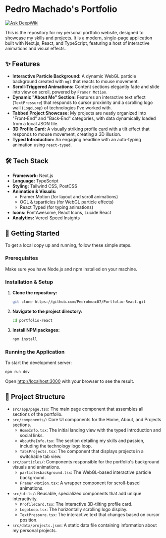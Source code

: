 # Pedro Machado's Portfolio
[![Ask DeepWiki](https://devin.ai/assets/askdeepwiki.png)](https://deepwiki.com/Pedrohmac07/Portfolio-React)

This is the repository for my personal portfolio website, designed to showcase my skills and projects. It is a modern, single-page application built with Next.js, React, and TypeScript, featuring a host of interactive animations and visual effects.

## ✨ Features

- **Interactive Particle Background:** A dynamic WebGL particle background created with `ogl` that reacts to mouse movement.
- **Scroll-Triggered Animations:** Content sections elegantly fade and slide into view on scroll, powered by `Framer Motion`.
- **Dynamic "About Me" Section:** Features an interactive text effect (`TextPressure`) that responds to cursor proximity and a scrolling logo wall (`LogoLoop`) of technologies I've worked with.
- **Tabbed Project Showcase:** My projects are neatly organized into "Front-End" and "Back-End" categories, with data dynamically loaded from a local JSON file.
- **3D Profile Card:** A visually striking profile card with a tilt effect that responds to mouse movement, creating a 3D illusion.
- **Typed Introduction:** An engaging headline with an auto-typing animation using `react-typed`.

## 🛠️ Tech Stack

- **Framework:** Next.js
- **Language:** TypeScript
- **Styling:** Tailwind CSS, PostCSS
- **Animation & Visuals:**
    - Framer Motion (for layout and scroll animations)
    - OGL & tsparticles (for WebGL particle effects)
    - React Typed (for typing animations)
- **Icons:** FontAwesome, React Icons, Lucide React
- **Analytics:** Vercel Speed Insights

## 🚀 Getting Started

To get a local copy up and running, follow these simple steps.

### Prerequisites

Make sure you have Node.js and npm installed on your machine.

### Installation & Setup

1.  **Clone the repository:**
    ```sh
    git clone https://github.com/Pedrohmac07/Portfolio-React.git
    ```
2.  **Navigate to the project directory:**
    ```sh
    cd portfolio-react
    ```
3.  **Install NPM packages:**
    ```sh
    npm install
    ```

### Running the Application

To start the development server:

```sh
npm run dev
```

Open [http://localhost:3000](http://localhost:3000) with your browser to see the result.

## 📂 Project Structure

-   `src/app/page.tsx`: The main page component that assembles all sections of the portfolio.
-   `src/components/`: Core UI components for the Home, About, and Projects sections.
    -   `HomeInfo.tsx`: The initial landing view with the typed introduction and social links.
    -   `AboutMeInfo.tsx`: The section detailing my skills and passion, including the technology logo loop.
    -   `TabsProjects.tsx`: The component that displays projects in a switchable tab view.
-   `src/particles/`: Components responsible for the portfolio's background visuals and animations.
    -   `particlesbackground.tsx`: The WebGL-based interactive particle background.
    -   `Framer-Motion.tsx`: A wrapper component for scroll-based animations.
-   `src/utils/`: Reusable, specialized components that add unique interactivity.
    -   `ProfileCard.tsx`: The interactive 3D-tilting profile card.
    -   `LogoLoop.tsx`: The horizontally scrolling logo display.
    -   `TextPressure.tsx`: The interactive text that changes based on cursor position.
-   `src/data/projects.json`: A static data file containing information about my personal projects.

